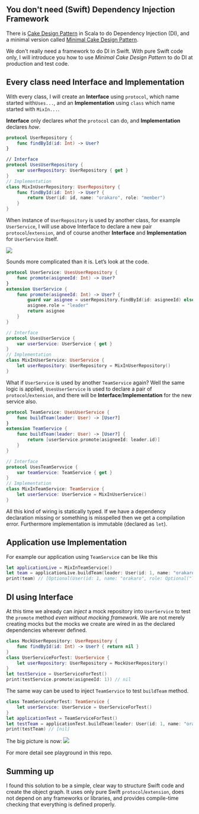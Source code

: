 ## You don't need (Swift) Dependency Injection Framework
There is [Cake Design Pattern](http://jonasboner.com/real-world-scala-dependency-injection-di/) in Scala to do Dependency Injection (DI), and a minimal version called [Minimal Cake Design Pattern](http://qiita.com/tayama0324/items/7f87ee3672b15dd68016).

We don't really need a framework to do DI in Swift. With pure Swift code only, I will introduce you how to use *Minimal Cake Design Pattern* to do DI at production and test code.

## Every class need Interface and Implementation
With every class, I will create an **Interface** using `protocol`, which name started with`Uses...`, and an **Implementation** using `class` which name started with `MixIn...`.

**Interface** only declares *what* the `protocol` can do, and **Implementation** declares *how*.
```swift
protocol UserRepository {
    func findById(id: Int) -> User?
}

// Interface
protocol UsesUserRepository {
    var userRepository: UserRepository { get }
}
// Implementation
class MixInUserRepository: UserRepository {
    func findById(id: Int) -> User? {
        return User(id: id, name: "orakaro", role: "member")
    }
}
```

When instance of `UserRepository` is used by another class, for example `UserService`, I will use above Interface to declare a new pair `protocol`/`extension`, and of course another **Interface** and **Implementation** for `UserService` itself. 

![](https://i.gyazo.com/9316ee21abe541f5ec172e9e40307297.png)

Sounds more complicated than it is. Let’s look at the code.
```swift
protocol UserService: UsesUserRepository {
    func promote(asigneeId: Int) -> User?
}
extension UserService {
    func promote(asigneeId: Int) -> User? {
        guard var asignee = userRepository.findById(id: asigneeId) else {return nil}
        asignee.role = "leader"
        return asignee
    }
}

// Interface
protocol UsesUserService {
    var userService: UserService { get }
}
// Implementation
class MixInUserService: UserService {
    let userRepository: UserRepository = MixInUserRepository()
}
```

What if `UserService` is used by another `TeamService` again? Well the same logic is applied, `UsesUserService` is used to declare a pair of `protocol`/`extension`, and there will be **Interface**/**Implementation** for the new service also.

```swift
protocol TeamService: UsesUserService {
    func buildTeam(leader: User) -> [User?]
}
extension TeamService {
    func buildTeam(leader: User) -> [User?] {
        return [userService.promote(asigneeId: leader.id)]
    }
}

// Interface
protocol UsesTeamServvice {
    var teamService: TeamService { get }
}
// Implementation
class MixInTeamService: TeamService {
    let userService: UserService = MixInUserService()
}
```
All this kind of wiring is statically typed. If we have a dependency declaration missing or something is misspelled then we get a compilation error. Furthermore implementation is immutable (declared as `let`).

## Application use Implementation
For example our application using `TeamService` can be like this
```swift
let applicationLive = MixInTeamService()
let team = applicationLive.buildTeam(leader: User(id: 1, name: "orakaro", role: "member"))
print(team) // [Optional(User(id: 1, name: "orakaro", role: Optional("leader")))]
```

## DI using Interface
At this time we already can *inject* a mock repository into `UserService` to test the `promote` method *even without mocking framework*.
We are not merely creating mocks but the mocks we create are wired in as the declared dependencies wherever defined.
```swift
class MockUserRepository: UserRepository {
    func findById(id: Int) -> User? { return nil }
}
class UserServiceForTest: UserService {
    let userRepository: UserRepository = MockUserRepository()
}
let testService = UserServiceForTest()
print(testService.promote(asigneeId: 1)) // nil
```
The same way can be used to inject `TeamService` to test `buildTeam` method.
```swift
class TeamServiceForTest: TeamService {
    let userService: UserService = UserServiceForTest()
}
let applicationTest = TeamServiceForTest()
let testTeam = applicationTest.buildTeam(leader: User(id: 1, name: "orakaro", role: "member"))
print(testTeam) // [nil]
```
The big picture is now:
![](https://i.gyazo.com/b52857f6cf2e0d7054ffeb6efde62b62.png)

For more detail see playground in this repo.

## Summing up
I found this solution to be a simple, clear way to structure Swift code and create the object graph. It uses only pure Swift `protocol`/`extension`, does not depend on any frameworks or libraries, and provides compile-time checking that everything is defined properly.

